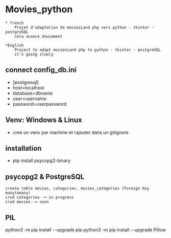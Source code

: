 # Movies_python
    * french
        Projet d'adaptation de moviesLand php vers python - tkinter - postgreSQL
        cela avance doucement

    *English
        Project to adapt moviesLand php to python - tkinter - postgreSQL
        it's going slowly

## connect config_db.ini
* [postgresql] 
* host=localhost
* database=dbname
* user=username
* password=userpassword


## Venv: Windows & Linux 
* cree un venv par machine et rajouter dans un gitignore


## installation

* pip install psycopg2-binary

## psycopg2 & PostgreSQL
    create table movies, categories, movies_categories (Foreign Key manytomany)
    crud categories -> in progress 
    crud movies -> soon

## PIL
python3 -m pip install --upgrade pip
python3 -m pip install --upgrade Pillow